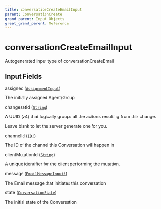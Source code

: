 ```yaml
---
title: conversationCreateEmailInput
parent: ConversationCreate
grand_parent: Input Objects
great_grand_parent: Reference
---
```


<h1>conversationCreateEmailInput</h1>

Autogenerated input type of conversationCreateEmail

<h2>Input Fields</h2>

<div class="field-entry ">
  <span id="assigned" class="field-name anchored">assigned (<code><a href="/docs/reference/input_object//assignment_input">AssignmentInput</a></code>)</span>

  <div class="description-wrapper">
   <p>The initially assigned Agent/Group</p>

  </div>
</div>

<div class="field-entry ">
  <span id="changeset_id" class="field-name anchored">changesetId (<code><a href="/docs/reference/scalar/string">String</a></code>)</span>

  <div class="description-wrapper">
   <p>A UUID (v4) that logically groups all the actions resulting from this change.</p>
<p>Leave blank to let the server generate one for you.</p>

  </div>
</div>

<div class="field-entry ">
  <span id="channel_id" class="field-name anchored">channelId (<code><a href="/docs/reference/scalar/id">ID!</a></code>)</span>

  <div class="description-wrapper">
   <p>The ID of the channel this Conversation will happen in</p>

  </div>
</div>

<div class="field-entry ">
  <span id="client_mutation_id" class="field-name anchored">clientMutationId (<code><a href="/docs/reference/scalar/string">String</a></code>)</span>

  <div class="description-wrapper">
   <p>A unique identifier for the client performing the mutation.</p>

  </div>
</div>

<div class="field-entry ">
  <span id="message" class="field-name anchored">message (<code><a href="/docs/reference/input_object/email/email_message_input">EmailMessageInput!</a></code>)</span>

  <div class="description-wrapper">
   <p>The Email message that initiates this conversation</p>

  </div>
</div>

<div class="field-entry ">
  <span id="state" class="field-name anchored">state (<code><a href="/docs/reference/enum/conversation_state">ConversationState</a></code>)</span>

  <div class="description-wrapper">
   <p>The initial state of the Conversation</p>

  </div>
</div>

